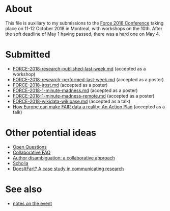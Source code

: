 # About

This file is auxiliary to my submissions to the [Force 2018 Conference](https://www.force11.org/meetings/force2018) taking place on 11-12 October 2018 in Montreal, with workshops on the 10th. After the soft deadline of May 1 having passed, there was a hard one on May 4.

# Submitted

* [FORCE-2018-research-published-last-week.md](FORCE-2018-research-published-last-week.md) (accepted as a workshop)
* [FORCE-2018-research-performed-last-week.md](FORCE-2018-research-performed-last-week.md) (accepted as a poster)
* [FORCE-2018-jrost.md](FORCE-2018-jrost.md) (accepted as a poster)
* [FORCE-2018-1-minute-madness.md](FORCE-2018-1-minute-madness.md) (accepted as a poster)
* [FORCE-2018-1-minute-madness-remote.md](FORCE-2018-1-minute-madness-remote.md) (accepted as a poster)
* [FORCE-2018-wikidata-wikibase.md](FORCE-2018-wikidata-wikibase.md) (accepted as a talk)
* [How Europe can make FAIR data a reality: An Action Plan](https://force2018.sched.com/event/F7uD) (accepted as a talk)

# Other potential ideas

* [Open Questions](https://ask-open-science.org/1113/which-research-fields-keep-public-lists-of-open-questions)
* [Collaborative FAQ](https://ask-open-science.org/)
* [Author disambiguation: a collaborative approach](https://tools.wmflabs.org/sourcemd/new_resolve_authors.php?name=Jane+Smith&doit=Look+for+author)
* [Scholia](https://tools.wmflabs.org/scholia/)
* [DoesItFart? A case study in communicating research](https://github.com/Daniel-Mietchen/ideas/issues/199)

# See also 

* [notes on the event](https://github.com/Daniel-Mietchen/events/issues/325)
